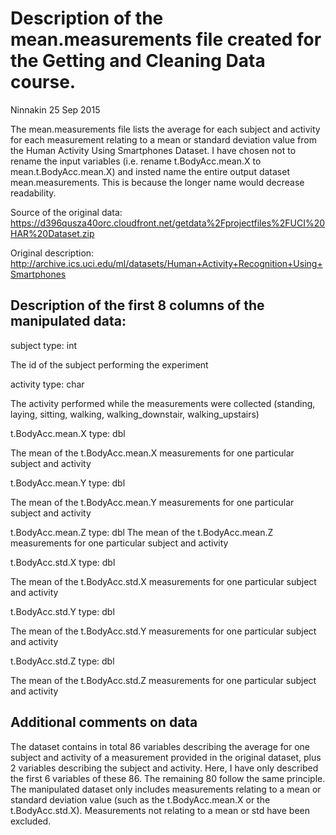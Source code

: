# Description of the mean.measurements file created for the Getting and Cleaning Data course. 
Ninnakin
25 Sep 2015

The mean.measurements file lists the average for each subject and activity for each measurement relating to a mean or standard deviation value  from the Human Activity Using Smartphones Dataset. I have chosen not to rename the input variables (i.e. rename t.BodyAcc.mean.X to mean.t.BodyAcc.mean.X) and insted name the entire output dataset mean.measurements. This is because the longer name would decrease readability. 

Source of the original data: 
https://d396qusza40orc.cloudfront.net/getdata%2Fprojectfiles%2FUCI%20HAR%20Dataset.zip

Original description: 
http://archive.ics.uci.edu/ml/datasets/Human+Activity+Recognition+Using+Smartphones

## Description of the first 8 columns of the manipulated data:
subject			      type: int

The id of the subject performing the experiment 

activity		      type: char

The activity performed while the measurements were collected (standing, laying, sitting, walking, walking_downstair, walking_upstairs)

t.BodyAcc.mean.X	type: dbl

The mean of the t.BodyAcc.mean.X measurements for one particular subject and activity 

t.BodyAcc.mean.Y	type: dbl

The mean of the t.BodyAcc.mean.Y measurements for one particular subject and activity 

t.BodyAcc.mean.Z	type: dbl
The mean of the t.BodyAcc.mean.Z measurements for one particular subject and activity 

t.BodyAcc.std.X		type: dbl

The mean of the t.BodyAcc.std.X measurements for one particular subject and activity 

t.BodyAcc.std.Y		type: dbl

The mean of the t.BodyAcc.std.Y measurements for one particular subject and activity 

t.BodyAcc.std.Z		type: dbl

The mean of the t.BodyAcc.std.Z measurements for one particular subject and activity 

## Additional comments on data 
The dataset contains in total 86 variables describing the average for one subject and activity of a measurement provided in the original dataset, plus 2 variables describing the subject and activity. Here, I have only described the first 6 variables of these 86. The remaining 80 follow the same principle. The manipulated dataset only includes measurements relating to a mean or standard deviation value (such as the t.BodyAcc.mean.X or the t.BodyAcc.std.X). Measurements not relating to a mean or std have been excluded. 

